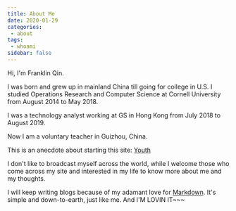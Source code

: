```yaml
---
title: About Me
date: 2020-01-29
categories:
 - about
tags:
 - whoami
sidebar: false
---
```


Hi, I'm Franklin Qin.

<!-- more -->

I was born and grew up in mainland China till going for college in U.S. I studied Operations Research and Computer Science at Cornell University from August 2014 to May 2018.

I was a technology analyst working at GS in Hong Kong from July 2018 to August 2019.

Now I am a voluntary teacher in Guizhou, China.

This is an anecdote about starting this site: [Youth](youth)

I don't like to broadcast myself across the world, while I welcome those who come across my site and interested in my life to know more about me and my thoughts.

I will keep writing blogs because of my adamant love for [Markdown](https://daringfireball.net/projects/markdown/syntax). It's simple and down-to-earth, just like me. And I'M LOVIN IT~~~
